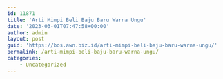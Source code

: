```yaml
---
id: 11871
title: 'Arti Mimpi Beli Baju Baru Warna Ungu'
date: '2023-03-01T07:47:58+00:00'
author: admin
layout: post
guid: 'https://bos.awn.biz.id/arti-mimpi-beli-baju-baru-warna-ungu/'
permalink: /arti-mimpi-beli-baju-baru-warna-ungu/
categories:
    - Uncategorized
---
```


